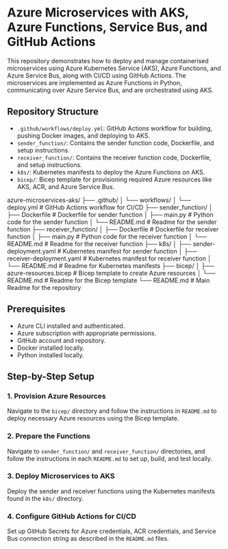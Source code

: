 # Azure Microservices with AKS, Azure Functions, Service Bus, and GitHub Actions

This repository demonstrates how to deploy and manage containerised microservices using Azure Kubernetes Service (AKS), Azure Functions, and Azure Service Bus, along with CI/CD using GitHub Actions. The microservices are implemented as Azure Functions in Python, communicating over Azure Service Bus, and are orchestrated using AKS.

## Repository Structure

- `.github/workflows/deploy.yml`: GitHub Actions workflow for building, pushing Docker images, and deploying to AKS.
- `sender_function/`: Contains the sender function code, Dockerfile, and setup instructions.
- `receiver_function/`: Contains the receiver function code, Dockerfile, and setup instructions.
- `k8s/`: Kubernetes manifests to deploy the Azure Functions on AKS.
- `bicep/`: Bicep template for provisioning required Azure resources like AKS, ACR, and Azure Service Bus.
  
azure-microservices-aks/
├── .github/
│   └── workflows/
│       └── deploy.yml            # GitHub Actions workflow for CI/CD
├── sender_function/
│   ├── Dockerfile                # Dockerfile for sender function
│   ├── main.py                   # Python code for the sender function
│   └── README.md                 # Readme for the sender function
├── receiver_function/
│   ├── Dockerfile                # Dockerfile for receiver function
│   ├── main.py                   # Python code for the receiver function
│   └── README.md                 # Readme for the receiver function
├── k8s/
│   ├── sender-deployment.yaml    # Kubernetes manifest for sender function
│   ├── receiver-deployment.yaml  # Kubernetes manifest for receiver function
│   └── README.md                 # Readme for Kubernetes manifests
├── bicep/
│   ├── azure-resources.bicep     # Bicep template to create Azure resources
│   └── README.md                 # Readme for the Bicep template
└── README.md                     # Main Readme for the repository


## Prerequisites

- Azure CLI installed and authenticated.
- Azure subscription with appropriate permissions.
- GitHub account and repository.
- Docker installed locally.
- Python installed locally.

## Step-by-Step Setup

### 1. Provision Azure Resources

Navigate to the `bicep/` directory and follow the instructions in `README.md` to deploy necessary Azure resources using the Bicep template.

### 2. Prepare the Functions

Navigate to `sender_function/` and `receiver_function/` directories, and follow the instructions in each `README.md` to set up, build, and test locally.

### 3. Deploy Microservices to AKS

Deploy the sender and receiver functions using the Kubernetes manifests found in the `k8s/` directory.

### 4. Configure GitHub Actions for CI/CD

Set up GitHub Secrets for Azure credentials, ACR credentials, and Service Bus connection string as described in the `README.md` files.
